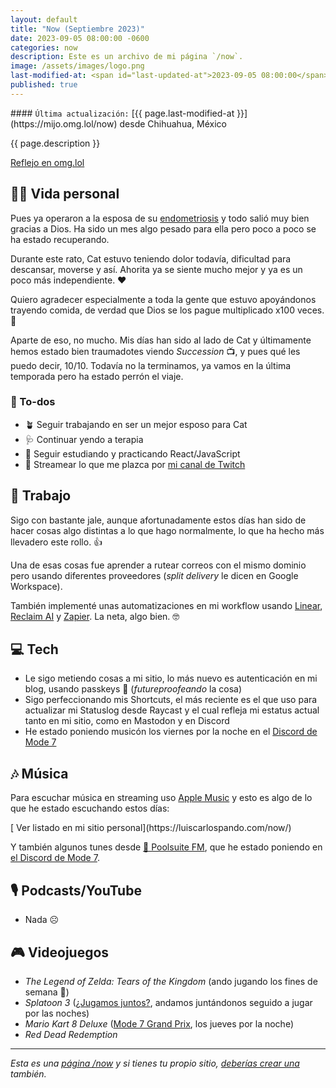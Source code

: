 ```yaml
---
layout: default
title: "Now (Septiembre 2023)"
date: 2023-09-05 08:00:00 -0600
categories: now
description: Este es un archivo de mi página `/now`.
image: /assets/images/logo.png
last-modified-at: <span id="last-updated-at">2023-09-05 08:00:00</span>
published: true
---
```


<div class="card last-updated my-3 text-center">
<div class="card-body rounded">
#### <code>Última actualización:</code> [{{ page.last-modified-at }}](https://mijo.omg.lol/now) desde Chihuahua, México
</div>
</div>

<p class="text-center">{{ page.description }}</p>

<p class="text-center">
<a class="btn btn-primary btn-sm" href="https://mijo.omg.lol/now">
<i class="fa-solid fa-heart"></i> Reflejo en omg.lol
</a>
</p>

## 👦🏻 Vida personal
Pues ya operaron a la esposa de su [endometriosis](https://en.wikipedia.org/wiki/Endometriosis) y todo salió muy bien gracias a Dios. Ha sido un mes algo pesado para ella pero poco a poco se ha estado recuperando.

Durante este rato, Cat estuvo teniendo dolor todavía, dificultad para descansar, moverse y así. Ahorita ya se siente mucho mejor y ya es un poco más independiente. ❤️

Quiero agradecer especialmente a toda la gente que estuvo apoyándonos trayendo comida, de verdad que Dios se los pague multiplicado x100 veces. 🙏

Aparte de eso, no mucho. Mis días han sido al lado de Cat y últimamente hemos estado bien traumadotes viendo *Succession* 📺, y pues qué les puedo decir, 10/10. Todavía no la terminamos, ya vamos en la última temporada pero ha estado perrón el viaje.

### 📝 To-dos
- 🪴 Seguir trabajando en ser un mejor esposo para Cat
- 🩺 Continuar yendo a terapia
- 📖 Seguir estudiando y practicando React/JavaScript
- 🎥 Streamear lo que me plazca por [mi canal de Twitch](https://luiscarlospando.com/live/)

## 💼 Trabajo
Sigo con bastante jale, aunque afortunadamente estos días han sido de hacer cosas algo distintas a lo que hago normalmente, lo que ha hecho más llevadero este rollo. 👍

Una de esas cosas fue aprender a rutear correos con el mismo dominio pero usando diferentes proveedores (*split delivery* le dicen en Google Workspace).

También implementé unas automatizaciones en mi workflow usando [Linear](https://linear.app/), [Reclaim AI](https://reclaim.ai/) y [Zapier](https://zapier.com/). La neta, algo bien. 🤓

## 💻 Tech
- Le sigo metiendo cosas a mi sitio, lo más nuevo es autenticación en mi blog, usando passkeys 🔑 (*futureproofeando* la cosa)
- Sigo perfeccionando mis Shortcuts, el más reciente es el que uso para actualizar mi Statuslog desde Raycast y el cual refleja mi estatus actual tanto en mi sitio, como en Mastodon y en Discord
- He estado poniendo musicón los viernes por la noche en el [Discord de Mode 7](https://discord.gg/N2m8gKw)

## 🎶 Música
Para escuchar música en streaming uso [Apple Music](https://music.apple.com/profile/luiscarlospando) y esto es algo de lo que he estado escuchando estos días:

<ul id="lastfm-top-artists"></ul>

<span class="omg-lol-now-page-element">
[<i class="fa-solid fa-up-right-from-square"></i> Ver listado en mi sitio personal](https://luiscarlospando.com/now/)
</span>

Y también algunos tunes desde [🌴 Poolsuite FM](https://poolsuite.net/), que he estado poniendo en [el Discord de Mode 7](https://discord.gg/N2m8gKw).

## 🎙 Podcasts/YouTube
- Nada ☹️

## 🎮 Videojuegos
- *The Legend of Zelda: Tears of the Kingdom* (ando jugando los fines de semana 🏰)
- *Splatoon 3* ([¿Jugamos juntos?](https://luiscarlospando.com/nintendo/splatoon/), andamos juntándonos seguido a jugar por las noches)
- *Mario Kart 8 Deluxe* ([Mode 7 Grand Prix](https://luiscarlospando.com/nintendo/mario-kart/), los jueves por la noche)
- *Red Dead Redemption*

---

*Esta es una [página /now](https://nownownow.com/about) y si tienes tu propio sitio, [deberías crear una](https://nownownow.com/about) también.*
